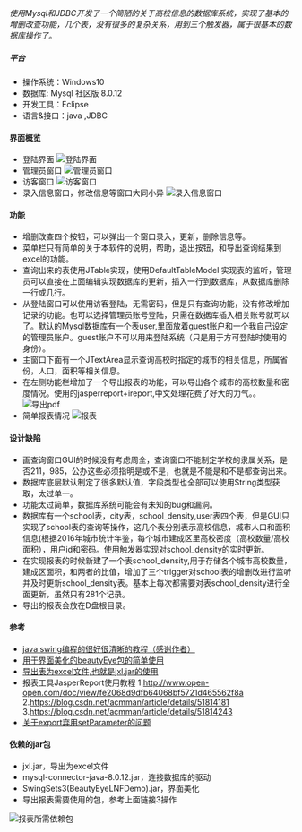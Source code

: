 *使用Mysql和JDBC开发了一个简陋的关于高校信息的数据库系统，实现了基本的增删改查功能，几个表，没有很多的复杂关系，用到三个触发器，属于很基本的数据库操作了。*

##### 平台
+ 操作系统：Windows10
+ 数据库: Mysql 社区版 8.0.12
+  开发工具：Eclipse
+  语言&接口：java ,JDBC

#### 界面概览
+ 登陆界面
![登陆界面](https://img-blog.csdnimg.cn/20181129100741107.png?x-oss-process=image/watermark,type_ZmFuZ3poZW5naGVpdGk,shadow_10,text_aHR0cHM6Ly9ibG9nLmNzZG4ubmV0L3doaW1ld2Nt,size_16,color_FFFFFF,t_70)
+ 管理员窗口
![管理员窗口](https://img-blog.csdnimg.cn/20181129100824406.png?x-oss-process=image/watermark,type_ZmFuZ3poZW5naGVpdGk,shadow_10,text_aHR0cHM6Ly9ibG9nLmNzZG4ubmV0L3doaW1ld2Nt,size_16,color_FFFFFF,t_70)
+ 访客窗口
![访客窗口](https://img-blog.csdnimg.cn/20181129100855701.png?x-oss-process=image/watermark,type_ZmFuZ3poZW5naGVpdGk,shadow_10,text_aHR0cHM6Ly9ibG9nLmNzZG4ubmV0L3doaW1ld2Nt,size_16,color_FFFFFF,t_70)
+ 录入信息窗口，修改信息等窗口大同小异
![录入信息窗口](https://img-blog.csdnimg.cn/20181129100948159.png?x-oss-process=image/watermark,type_ZmFuZ3poZW5naGVpdGk,shadow_10,text_aHR0cHM6Ly9ibG9nLmNzZG4ubmV0L3doaW1ld2Nt,size_16,color_FFFFFF,t_70)

#### 功能
+ 增删改查四个按钮，可以弹出一个窗口录入，更新，删除信息等。
+ 菜单栏只有简单的关于本软件的说明，帮助，退出按钮，和导出查询结果到excel的功能。
+ 查询出来的表使用JTable实现，使用DefaultTableModel 实现表的监听，管理员可以直接在上面编辑实现数据库的更新，插入一行到数据库，从数据库删除一行或几行。
+ 从登陆窗口可以使用访客登陆，无需密码，但是只有查询功能，没有修改增加记录的功能。也可以选择管理员账号登陆，只需在数据库插入相关账号就可以了。默认的Mysql数据库有一个表user,里面放着guest账户和一个我自己设定的管理员账户。guest账户不可以用来登陆系统（只是用于方可登陆时使用的身份）。
+ 主窗口下面有一个JTextArea显示查询高校时指定的城市的相关信息，所属省份，人口，面积等相关信息。
+  在左侧功能栏增加了一个导出报表的功能，可以导出各个城市的高校数量和密度情况。使用的jasperreport+ireport,中文处理花费了好大的力气。。
![导出pdf](https://img-blog.csdnimg.cn/20181203132827198.png?x-oss-process=image/watermark,type_ZmFuZ3poZW5naGVpdGk,shadow_10,text_aHR0cHM6Ly9ibG9nLmNzZG4ubmV0L3doaW1ld2Nt,size_16,color_FFFFFF,t_70)
+ 简单报表情况
![报表](https://img-blog.csdnimg.cn/20181203180750216.png?x-oss-process=image/watermark,type_ZmFuZ3poZW5naGVpdGk,shadow_10,text_aHR0cHM6Ly9ibG9nLmNzZG4ubmV0L3doaW1ld2Nt,size_16,color_FFFFFF,t_70)

#### 设计缺陷
+ 画查询窗口GUI的时候没有考虑周全，查询窗口不能制定学校的隶属关系，是否211，985，公办这些必须指明是或不是，也就是不能是和不是都查询出来。
+ 数据库底层默认制定了很多默认值，字段类型也全部可以使用String类型获取，太过单一。
+ 功能太过简单，数据库系统可能会有未知的bug和漏洞。
+ 数据库有一个school表，city表，school_density,user表四个表，但是GUI只实现了school表的查询等操作，这几个表分别表示高校信息，城市人口和面积信息(根据2016年城市统计年鉴，每个城市建成区里高校密度（高校数量/高校面积），用户id和密码。使用触发器实现对school_density的实时更新。
+  在实现报表的时候新建了一个表school_density,用于存储各个城市高校数量，建成区面积，和两者的比值，增加了三个trigger对school表的增删改进行监听并及时更新school_density表。基本上每次都需要对表school_density进行全面更新，虽然只有281个记录。
+  导出的报表会放在D盘根目录。

#### 参考
+  [java swing编程的很好很清晰的教程（感谢作者）](https://blog.csdn.net/xietansheng/article/details/72814492)
+ [用于界面美化的beautyEye包的简单使用](https://github.com/JackJiang2011/beautyeye/wiki/BeautyEye-L&F%E7%AE%80%E6%98%8E%E5%BC%80%E5%8F%91%E8%80%85%E6%8C%87%E5%8D%97)
+  [导出表为excel文件,也就是jxl.jar的使用](https://blog.csdn.net/cy96151/article/details/52320024)
+ 报表工具JasperReport使用教程
	1.http://www.open-open.com/doc/view/fe2068d9dfb64068bf5721d465562f8a
	2.https://blog.csdn.net/acmman/article/details/51814181
	3.https://blog.csdn.net/acmman/article/details/51814243
+  [关于export弃用setParameter的问题](https://stackoverflow.com/questions/24117878/jasperreports-5-6-jrxlsexporter-setparameter-is-deprecated)

#### 依赖的jar包
+ jxl.jar，导出为excel文件
+ mysql-connector-java-8.0.12.jar，连接数据库的驱动
+ SwingSets3(BeautyEyeLNFDemo).jar，界面美化
+ 导出报表需要使用的包，参考上面链接3操作

![报表所需依赖包](https://img-blog.csdnimg.cn/20181203133507730.png)

